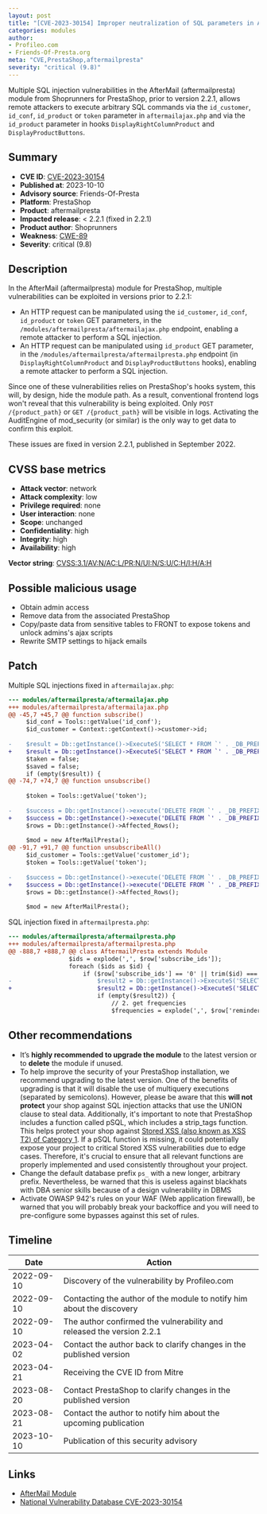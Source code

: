 ```yaml
---
layout: post
title: "[CVE-2023-30154] Improper neutralization of SQL parameters in AfterMail (aftermailpresta) module from Shoprunners for PrestaShop"
categories: modules
author:
- Profileo.com
- Friends-Of-Presta.org
meta: "CVE,PrestaShop,aftermailpresta"
severity: "critical (9.8)"
---
```


Multiple SQL injection vulnerabilities in the AfterMail (aftermailpresta) module from Shoprunners for PrestaShop, prior to version 2.2.1, allows remote attackers to execute arbitrary SQL commands via the `id_customer`, `id_conf`, `id_product` or `token` parameter in `aftermailajax.php` and via the `id_product` parameter in hooks `DisplayRightColumnProduct` and `DisplayProductButtons`.

## Summary

* **CVE ID**: [CVE-2023-30154](https://cve.mitre.org/cgi-bin/cvename.cgi?name=CVE-2023-30154)
* **Published at**: 2023-10-10
* **Advisory source**: Friends-Of-Presta
* **Platform**: PrestaShop
* **Product**: aftermailpresta
* **Impacted release**: < 2.2.1 (fixed in 2.2.1)
* **Product author**: Shoprunners
* **Weakness**: [CWE-89](https://cwe.mitre.org/data/definitions/89.html)
* **Severity**: critical (9.8)

## Description

In the AfterMail (aftermailpresta) module for PrestaShop, multiple vulnerabilities can be exploited in versions prior to 2.2.1:
- An HTTP request can be manipulated using the `id_customer`, `id_conf`, `id_product` or `token` GET parameters, in the `/modules/aftermailpresta/aftermailajax.php` endpoint, enabling a remote attacker to perform a SQL injection.
- An HTTP request can be manipulated using `id_product` GET parameter, in the `/modules/aftermailpresta/aftermailpresta.php` endpoint (in `DisplayRightColumnProduct` and `DisplayProductButtons` hooks), enabling a remote attacker to perform a SQL injection.

Since one of these vulnerabilities relies on PrestaShop's hooks system, this will, by design, hide the module path. As a result, conventional frontend logs won't reveal that this vulnerability is being exploited. Only `POST /{product_path}` or `GET /{product_path}` will be visible in logs. Activating the AuditEngine of mod_security (or similar) is the only way to get data to confirm this exploit.

These issues are fixed in version 2.2.1, published in September 2022.

## CVSS base metrics

* **Attack vector**: network
* **Attack complexity**: low
* **Privilege required**: none
* **User interaction**: none
* **Scope**: unchanged
* **Confidentiality**: high
* **Integrity**: high
* **Availability**: high

**Vector string**: [CVSS:3.1/AV:N/AC:L/PR:N/UI:N/S:U/C:H/I:H/A:H](https://nvd.nist.gov/vuln-metrics/cvss/v3-calculator?vector=AV:N/AC:L/PR:N/UI:N/S:U/C:H/I:H/A:H)

## Possible malicious usage

* Obtain admin access
* Remove data from the associated PrestaShop
* Copy/paste data from sensitive tables to FRONT to expose tokens and unlock admins's ajax scripts
* Rewrite SMTP settings to hijack emails

## Patch

Multiple SQL injections fixed in `aftermailajax.php`:
```diff
--- modules/aftermailpresta/aftermailajax.php
+++ modules/aftermailpresta/aftermailajax.php
@@ -45,7 +45,7 @@ function subscribe()
     $id_conf = Tools::getValue('id_conf');
     $id_customer = Context::getContext()->customer->id;
     
-    $result = Db::getInstance()->ExecuteS('SELECT * FROM `' . _DB_PREFIX_ . 'aftermail_queue` ' . 'WHERE id_product = ' . $id_product . ' AND id_customer = ' . $id_customer);
+    $result = Db::getInstance()->ExecuteS('SELECT * FROM `' . _DB_PREFIX_ . 'aftermail_queue` ' . 'WHERE id_product = ' . (int)$id_product . ' AND id_customer = ' . (int)$id_customer);
     $taken = false;
     $saved = false;
     if (empty($result)) {
@@ -74,7 +74,7 @@ function unsubscribe()
     
     $token = Tools::getValue('token');
     
-    $success = Db::getInstance()->execute('DELETE FROM `' . _DB_PREFIX_ . 'aftermail_queue` WHERE id_product = ' . $id_product . ' AND id_customer = ' . $id_customer . ' AND id_aftermail_conf = ' . $id_conf . ' AND unsubscribe = "' . $token . '"');
+    $success = Db::getInstance()->execute('DELETE FROM `' . _DB_PREFIX_ . 'aftermail_queue` WHERE id_product = ' . (int)$id_product . ' AND id_customer = ' . (int)$id_customer . ' AND id_aftermail_conf = ' . (int)$id_conf . ' AND unsubscribe = "' . pSQL($token) . '"');
     $rows = Db::getInstance()->Affected_Rows();
     
     $mod = new AfterMailPresta();
@@ -91,7 +91,7 @@ function unsubscribeAll()
     $id_customer = Tools::getValue('customer_id');
     $token = Tools::getValue('token');
     
-    $success = Db::getInstance()->execute('DELETE FROM `' . _DB_PREFIX_ . 'aftermail_queue` WHERE id_customer = ' . $id_customer . ' AND unsubscribe_all = "' . $token . '"');
+    $success = Db::getInstance()->execute('DELETE FROM `' . _DB_PREFIX_ . 'aftermail_queue` WHERE id_customer = ' . (int)$id_customer . ' AND unsubscribe_all = "' . pSQL($token) . '"');
     $rows = Db::getInstance()->Affected_Rows();
     
     $mod = new AfterMailPresta();

```

SQL injection fixed in `aftermailpresta.php`:
```diff
--- modules/aftermailpresta/aftermailpresta.php
+++ modules/aftermailpresta/aftermailpresta.php
@@ -888,7 +888,7 @@ class AftermailPresta extends Module
                 $ids = explode(',', $row['subscribe_ids']);
                 foreach ($ids as $id) {
                     if ($row['subscribe_ids'] == '0' || trim($id) === Tools::getValue("id_product")) {
-                        $result2 = Db::getInstance()->ExecuteS('SELECT * FROM `' . _DB_PREFIX_ . 'aftermail_queue` ' . 'WHERE id_product = ' . Tools::getValue("id_product") . ' AND id_customer = ' . $this->context->customer->id);
+                        $result2 = Db::getInstance()->ExecuteS('SELECT * FROM `' . _DB_PREFIX_ . 'aftermail_queue` ' . 'WHERE id_product = ' . (int)Tools::getValue("id_product") . ' AND id_customer = ' . $this->context->customer->id);
                         if (empty($result2)) {
                             // 2. get frequencies
                             $frequencies = explode(',', $row['reminder_frequency']);
```

## Other recommendations

* It’s **highly recommended to upgrade the module** to the latest version or to **delete** the module if unused.
* To help improve the security of your PrestaShop installation, we recommend upgrading to the latest version. One of the benefits of upgrading is that it will disable the use of multiquery executions (separated by semicolons). However, please be aware that this **will not protect** your shop against SQL injection attacks that use the UNION clause to steal data. Additionally, it's important to note that PrestaShop includes a function called pSQL, which includes a strip_tags function. This helps protect your shop against [Stored XSS (also known as XSS T2) of Category 1](https://security.friendsofpresta.org/modules/2023/02/07/stored-xss.html). If a pSQL function is missing, it could potentially expose your project to critical Stored XSS vulnerabilities due to edge cases. Therefore, it's crucial to ensure that all relevant functions are properly implemented and used consistently throughout your project.
* Change the default database prefix `ps_` with a new longer, arbitrary prefix. Nevertheless, be warned that this is useless against blackhats with DBA senior skills because of a design vulnerability in DBMS
* Activate OWASP 942's rules on your WAF (Web application firewall), be warned that you will probably break your backoffice and you will need to pre-configure some bypasses against this set of rules.

## Timeline

| Date | Action |
| -- | -- |
| 2022-09-10 | Discovery of the vulnerability by Profileo.com |
| 2022-09-10 | Contacting the author of the module to notify him about the discovery |
| 2022-09-10 | The author confirmed the vulnerability and released the version 2.2.1 |
| 2023-04-02 | Contact the author back to clarify changes in the published version |
| 2023-04-21 | Receiving the CVE ID from Mitre |
| 2023-08-20 | Contact PrestaShop to clarify changes in the published version |
| 2023-08-21 | Contact the author to notify him about the upcoming publication |
| 2023-10-10 | Publication of this security advisory |

## Links

* [AfterMail Module](https://addons.prestashop.com/en/emails-notifications/8299-aftermail.html#specifications)
* [National Vulnerability Database CVE-2023-30154](https://nvd.nist.gov/vuln/detail/CVE-2023-30154)
